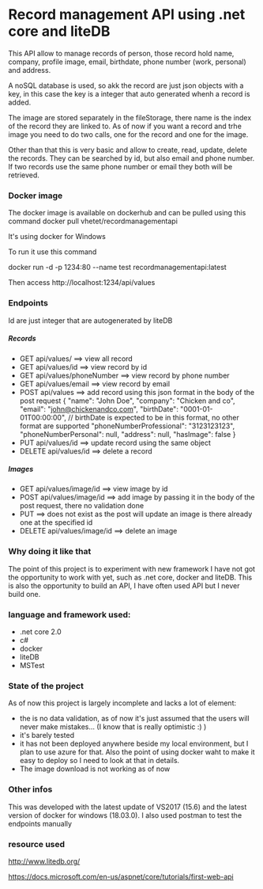 # Record management API using .net core and liteDB

This API allow to manage records of person, those record hold name, company, profile image, email, birthdate, phone number (work, personal) and address. 

A noSQL database is used, so akk the record are just json objects with a key, in this case the key is a integer that auto generated whenh a record is added.

The image are stored separately in the fileStorage, there name is the index of the record they are linked to. As of now if you want a record and trhe image you need to do two calls, one for the record and one for the image.

Other than that this is very basic and allow to create, read, update, delete the records. They can be searched by id, but also email and phone number. If two records use the same phone number or email they both will be retrieved.

### Docker image

The docker image is available on dockerhub and can be pulled using this command
docker pull vhetet/recordmanagementapi

It's using docker for Windows 

To run it use this command

docker run -d -p 1234:80 --name test recordmanagementapi:latest

Then access 
http://localhost:1234/api/values

### Endpoints

Id are just integer that are autogenerated by liteDB

##### Records

* GET api/values/ ==> view all record
* GET api/values/id ==> view record by id
* GET api/values/phoneNumber ==> view record by phone number
* GET api/values/email ==> view record by email
* POST api/values ==> add record using this json format in the body of the post request
{
    "name": "John Doe",
    "company": "Chicken and co",
    "email": "john@chickenandco.com",
    "birthDate": "0001-01-01T00:00:00", // birthDate is expected to be in this format, no other format are supported
    "phoneNumberProfessional": "3123123123",
    "phoneNumberPersonal": null,
    "address": null,
    "hasImage": false
}
* PUT api/values/id ==> update record using the same object
* DELETE api/values/id ==> delete a record

##### Images

* GET api/values/image/id ==> view image by id
* POST api/values/image/id ==> add image by passing it in the body of the post request, there no validation done
* PUT ==> does not exist as the post will update an image is there already one at the specified id
* DELETE api/values/image/id ==> delete an image

### Why doing it like that

The point of this project is to experiment with new framework I have not got the opportunity to work with yet, such as .net core, docker and liteDB. This is also the opportunity to build an API, I have often used API but I never build one.

### language and framework used:
* .net core 2.0
* c#
* docker
* liteDB
* MSTest

### State of the project

As of now this project is largely incomplete and lacks a lot of element:
* the is no data validation, as of now it's just assumed that the users will never make mistakes... (I know that is really optimistic :) )
* it's barely tested
* it has not been deployed anywhere beside my local environment, but I plan to use azure for that. Also the point of using docker waht to make it easy to deploy so I need to look at that in details.
* The image download is not working as of now

### Other infos

This was developed with the latest update of VS2017 (15.6) and the latest version of docker for windows (18.03.0).
I also used postman to test the endpoints manually

### resource used

http://www.litedb.org/

https://docs.microsoft.com/en-us/aspnet/core/tutorials/first-web-api
